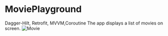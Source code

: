 # MoviePlayground
Dagger-Hilt, Retrofit, MVVM,Coroutine
The app displays a list of movies on screen.
![Movie](https://user-images.githubusercontent.com/80970900/134540860-666e09a0-2de9-4a39-b249-925fd5ca22a4.png)
